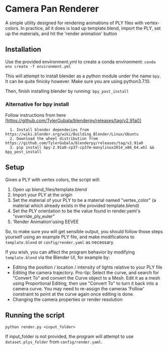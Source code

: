 # Camera Pan Renderer
A simple utility designed for rendering animations of PLY files with vertex-colors. In practice, all it does is load up template.blend, import the PLY, set up the materials, and hit the 'render animation' button

## Installation

Use the provided environment.yml to create a conda environment:
```conda env create -f environment.yml```

This will attempt to install blender as a python module under the name `bpy`. It can be quite finicky however. Make sure you are using python3.7.10.

Then, finish installing blender by running:
```bpy_post_install```

### Alternative for bpy install 
Follow instructions from here [https://github.com/TylerGubala/blenderpy/releases/tag/v2.91a0]
````
  1. Install blender dependecies from https://wiki.blender.org/wiki/Building_Blender/Linux/Ubuntu
  2. Download the wheel distribution from https://github.com/TylerGubala/blenderpy/releases/tag/v2.91a0
  3. pip install bpy-2.91a0-cp37-cp37m-manylinux2014_x86_64.whl && bpy_post_install
````

## Setup

Given a PLY with vertex colors, the script will:
1. Open up blend_files/template.blend
2. Import your PLY at the origin
3. Set the material of your PLY to be a material named "vertex_color" (a material which already exists in the provided template.blend)
4. Set the PLY orientation to be the value found in render.yaml's "override_ply_euler"
5. 'Render Animation'using EEVEE

So, to make sure you will get sensible output, you should follow those steps yourself using an example PLY file, and make modifications to `template.blend` or `config/render.yaml` as necessary.

If you wish, you can affect the program behavior by modifying `template.blend` via the Blender UI, for example by:
- Editing the position / location / intensity of lights relative to your PLY file
- Editing the camera trajectory. Pro-tip: Select the curve, and search for "Convert To" and convert the Curve object to a Mesh. Edit it as a mesh using Proportional Editing, then use "Convert To" to turn it back into a camera curve. You may need to re-assign the cameras 'Follow' constraint to point at the curve again once editing is done. 
- Changing the camera properties or render resolution

## Running the script
```python render.py <input_folder>```

If input_folder is not provided, the program will attempt to use `dataset.plys_folder` from `config/render.yaml`.

